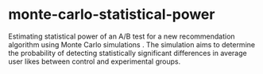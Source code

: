 # monte-carlo-statistical-power
Estimating statistical power of an A/B test for a new recommendation algorithm using Monte Carlo simulations . The simulation aims to determine the probability of detecting statistically significant differences in average user likes between control and experimental groups.

